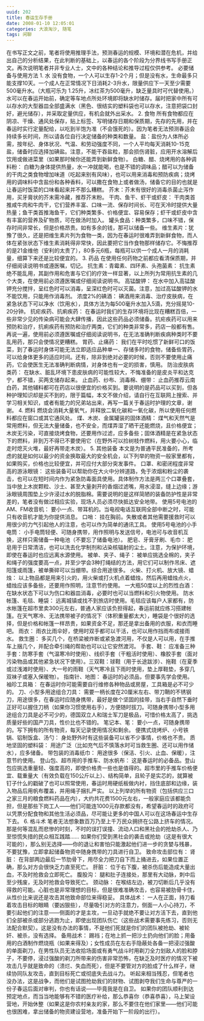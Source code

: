 ```yaml
---
uuid: 202
title: 春运生存手册
date: 2008-01-10 12:05:01
categories: 大浪淘沙, 随笔
tags: 闲聊
---
```

在书写正文之前，笔者将使用推理手法，预测春运的规模、环境和潜在危机，并给出自己的分析结果，在此判断的基础上，以春运的各个阶段为分界线书写手册正文。再次说明笔者并非专业人士，文中的各种结论和推导过程仅供参考。  必要储备与使用方法 1\. 水 没有食物，一个人可以生存1-2个月；但是没有水，生命最多只能支撑10天。一个成人在正常情况下日消耗2-3升水，限量供应下一天至少需要500毫升水。（大瓶可乐为
1.25升，冰红茶为500毫升，缺乏量具时可代替使用。）水可以在春运开始前，确定等车地点所处环境即将缺水时储存。届时把家中所有可以存水的大型器皿全部盛满水（黑色、很结实的塑料袋也可以存水，注意把袋口封好，避光储存），并采取定量供应，有机会就外出采水。 2\. 食物
所有食物都应在阴凉、干燥、通风处保存，贴上标签、写明储存日期和保质期，先存的先用，并在春运时实行定量配给，以吃到半饱为准（不会饿死的）。因为笔者无法预测春运会持续多长时间，所以请各位自行决定储备的种类和数量。
盐：盐份为人体所必需，按年纪、身体状况、气温、和劳动强度不同，一个人平均每天消耗10-15克盐，储备时应选择加碘盐。注意，不能干吞盐粒，那会损伤肾脏，应用开水溶解后饮用或做进菜里（如果那时候你还能弄到新鲜食物）。 白糖、醋、烧烤用的各种调料粉：
白糖为身体提供热量，水一冲就能喝，也是不错的调味品；醋可以为储备的干肉之类食物增加味道（吃起来别有风味），也可以用来消毒和预防疾病；烧烤用的调味料中含盐份和各种香料，可以撒在食物上或者做汤，储备它的目的也就是让春运时饭菜的口味看起来并不那么糟糕。 芥末：芥末有很好的消毒杀菌止泻作用，买牙膏状的芥末需冷藏，推荐芥末粉。 干肉、鱼干、虾干或虾皮：
干肉类首推咸牛肉和牛肉干，它们营养丰富、口味一流、保存时间长、可在天冷时提供大量热量；鱼干类首推海鱼干，它们种类繁多、价格便宜、容易保存；虾干或虾皮中含有丰富的营养及矿物质，可在做汤时加入。 罐头食品：种类繁多，口味不错，保存时间非常长，但是价格昂贵。如有多余的钱，那可以储备一些。
维生素片：犹豫了很久，还是把维生素片列为食物一类，因为在春运时很难弄到新鲜食物，而人体在紧张状态下维生素消耗得非常快，因此要把它当作食物那样储存它。不悔推荐的是21金维他（安利的太贵了），80多元6瓶，每瓶可以供一个成人一月的消耗量，细算下来还是比较便宜的。 3\. 药品 在使用任何药物之前都应看清保质期，并仔细阅读说明书或遵医嘱，切记。 抗生素：青霉素、四环素、头孢菌素：
抗生素绝不能乱用，其副作用和危害与它们的疗效一样显著，以上所列为常用抗生素的几个大类，在使用前必须遵医嘱或仔细阅读说明书。 高锰酸钾： 在水中加入高锰酸钾充分搅拌，呈红色时可以消毒，呈深红色时可以灭菌。注意，加过高锰酸钾的水不能饮用，只能用作消毒剂。 浓度2%的碘酒： 碘酒用来消毒、治疗皮肤病，在紧急状态下可以净水（饮用水），具体方法为每500毫升水加入5滴，充分摇晃10-20分钟。
抗疟疾药、抗痢疾药： 在春运时我们的生存环境将比现在糟糕百倍，一些非常少见的传染病可能会大肆传播，因此这些药品必须储备。抗疟疾药可以用来预防和治疗，抗痢疾药有预防和治疗两类，它们的种类非常多，药店一般都有售。再说一遍，使用前必须遵医嘱或仔细阅读说明书，在无法准确判断疾病种类时不要乱用药，那只会使情况更糟糕。 胃药、止痛药：
我们在平时吃惯了新鲜可口的饭菜，到了春运时身体可能无法立即适应品种单一、存储多时的食物，储备些胃药，可以给身体更多的适应时间。还有，除非到绝对必要的时候，否则不要使用止痛药，它会使医生无法准确判断病情，对身体也有一定的损害，慎用。 防治皮肤病类药： 在缺水、脏乱环境下患皮肤病的可能性较大，不悔准备的是皮炎平和达克宁，都不错，买两支储存起来。 止血药、纱布、消毒棉、绷带：
止血药推荐云南白药，其他辅料都可在药店以很便宜的价格买到。要说明的是药品可以买到，但各种护理知识却是买不到的，限于篇幅，本文不做介绍，请自行在互联网上搜索、并学习相关知识，或者有能力的兄弟站出来，再写一篇关于春运时护理的文章，谢谢。 4\. 燃料 燃烧会消耗大量氧气，并释放二氧化碳和一氧化碳，所以使用任何燃料都应在窗口或其它通风处。 煤、木炭、金属罐装的固体酒精：
煤气和天然气是常用燃料，但无法大量储备，也不安全，而煤弄湿了晒干还能燃烧，且价格便宜；木炭无污染，可直接烧烤食物，还要用作过滤，应多备些；固体酒精是在紧急状态下的燃料，非到万不得已不要使用它（在野外可以捡树枝作燃料，用火要小心，临走时熄灭火堆，最好再带走木炭）。 5\. 其他装备
本文是为普通平民准备的，所考虑的就是如何以最少的资金换取最大的安全机会，以下列举的物资一般家里都有，如果购买，价格也比较便宜，并可应付大部分突发事件。 口罩、和密闭程度非常高的游泳眼镜：
这些装备可以帮助你在大火中分辨道路，免于浓烟和粉尘的袭击，也可以在短时间内作为紧急防毒面具使用。具体制作方法是两三个口罩叠套，当中放上木炭颗粒、沙土、甚至大量剥开的香烟过滤嘴，用水浸湿，缝上边缘；游泳眼镜周围垫上少许浸过水的脱脂棉。需要说明的是这样简陋的装备防护性是非常差的，笔者没有做过相应实验，现场人员必须尽快抵达安全地带。 使用5号电池的AM、FM收音机：
要小一点、带耳机的。当电视电话互联网全部中断之时，可能只有收音机才能为你提供消息。 口哨： 挂在胸前。失散或者其他需要援救时可以用很少的力气引起他人的注意，也可以作为简单的通讯工具。 使用5号电池的小手电筒： 小手电筒轻便、可随身携带，用作照明与发送信号，电池可与收音机互换，这样只需储备一种电池（不要忘了储备电池）。 肥皂、牙膏牙刷、毛巾：
肥皂用于日常清洁，也可以洗去化学制剂和沾染核辐射的尘土。注意，为保护环境，即使在春运时也应远离水源使用。 被单、夹子、绳子： 被单应挑选全棉的，夹子和绳子的强度要高一点，并至少学会3种打绳结的方法，用它们可以制作吊床、遮阳篷或雨篷，被单撕碎可以当绷带。综合用途很多。 火柴、打火机、放大镜、蜡烛：
以上物品都是用来引火的，用火柴或打火机点着蜡烛，然后再用蜡烛点火，蜡烛应该多备些，还要用作照明，注意节约使用。 一大瓶50度以上的烈性白酒： 在缺水状态下可以为伤口和器皿消毒，必要时也可以当燃料和引火物使用。 防水帐篷、毛毯、睡袋：
远离城镇或找不到旅店时使用。毛毯应该每户人家都有，防水帐篷在超市里卖300元左右，普通人家应该负担得起，春运前就应练习搭建帐篷。在天气寒冷、无法携带被子的情况下（体积重量都太大），睡袋是个很好的选择，但是价格和帐篷一样昂贵，如果资金不足，那还是拿出备用的衣服，和衣而睡吧。 雨衣： 雨衣比雨伞好，使用时双手都可以干活，也可以用作挡雨布或接雨水。 救生圈：
多买几个，在桥梁被炸断或紧急渡河用，不仅是人可以用，在手推车上捆几个，并配合牵引绳的帮助也可以让它安然渡河。 手套、鞋： 应准备三种手套：防寒手套（气温寒冷时使用）、线织手套（干粗活时使用）、橡胶手套（面对污染物品或其他紧急状况下使用）。三双鞋：球鞋（用于长途跋涉）、拖鞋（在夏季或过浅滩时使用）、大一号的雨鞋（天气寒冷且下雨时使用，垫上厚鞋垫，多穿几双袜子或塞入保暖物）。 指南针、地图：
春运时的必须品，但要事先学会使用。 袖珍工具箱： 在春运时你可能需要自行维修各种物品或房屋，工具箱是必不可少的。 刀、小型多用途组合刀具：
需要一柄长度在20厘米左右、带刀鞘的不锈钢刀，用途很多，在春运时应随身携带，最好是做个坚固的挂带，当右手自然下垂时正好可以握住刀柄（如果你习惯使用右手），方便随时拔刀。可随身携带小型多用途组合刀具是必不可少的，德国双立人和瑞士军刀是极品，可惜价格太高了，挑选质量好些的国产刀具，性价比也不错的。 笔记本、笔： 要小一点，可随身携带的。写下拥有的所有物资，每天记录使用情况和剩余。
便携式烧烤炉、小号铁锅、铝制饭盒、汤勺： 身处野外时有这些装备可以省不少事情，价格也不贵。 质地坚固的塑料袋： 用途广泛（比如充气后不慎落水时可当救生圈、还可以用作储水），应多储备。 带包装的消毒纸巾： 用途很多（保洁、引火、止血、保暖），注意节约使用。 登山包、超市用的手推车、防水帆布：
这是春运时的必备品。登山包应挑选重量轻、强度高的，即使价格贵一些也是值得的。超市里的手推车价格便宜、载重量大（有效负载在150公斤以上）、结构简单，且轮子是实芯的，就算被钉子什么的戳破了也可以照常使用，春运时用硬纸板做内衬，挡住底部和边缘，装入物品后用帆布覆盖，并用绳子捆扎严实。
以上列举的所有物资（包括供应三口之家三月的粮食燃料药品在内），大约共花费1500元左右，一般家庭应该都能负担，但是那些下岗工人——他们可能连1000元存款都没有，希望春运时的政府可以凭票分配食物和其他生活必须品，尽可能让更多的中国人可以在这场春运中生存下去。 6\. 格斗术
笔者无法想象数百万乃至上千万民众拥挤在公路上挤车的情况。那是何等混乱而悲惨的时刻，不时的误打误撞、流动人口和黑社会的抢劫杀人、乃至惊慌失措的民众相互践踏…… 如果你们受到黑社会的袭击或抢劫（这是有很大可能的），那么别无选择——你的退让和害怕只能激起他们进一步的贪婪与残暴，不要犹豫，立即拿起储备物资中随身携带的刀具进行自卫。 致命攻击部位有： 肾脏：
在背部两边最后一节肋骨下，用尽全力把刀自下而上捅进去，如果位置正确，那么对方会很快乏力直至死亡。 肝脏： 位于右下腹，被杀伤后能造成大量出血，不及时抢救会立即死亡。 腹股沟： 腿和肚子连接处，那里有大动脉，刺中后至少残废，无及时抢救会导致死亡。 颈动脉： 在喉结左边，被刀切断后几乎没有得救的可能。心脏也是非常理想的目标，但是很难准确攻击，也容易被肋骨卡住，从性价比来说还是攻击其他致命部位来得稳妥。
具体战术： 一人在正面，持刀看着攻击目标的眼睛（要凶狠些），尽量吸引对方的注意力，侧面一人小心持刀，不要引起他们的注意——侧面的才是主攻，一旦动手就绝不要让对方活下去，直到他们全部被杀或部分逃跑为止，即使出现团队伤亡（这些战术需要事先练习，否则无法配合默契）。这是没有办法的事情，不是他们死就是你们的团队被抢劫、被轮奸、被杀，没有选择。 备用战术：
踢裆；在地上抓一把沙土扔向他们的脸；用备用的白酒制作燃烧瓶（如果来得及）；女性成员在左右手隐蔽处各备一把浸过强酸的单面剃刀，在男性队员无法收拾场面或有勇气战斗时用剃刀全力划敌人的脸和脖子，不要停，浸过强酸的剃刀所带来的伤害非常恐怖，在缺乏及时医疗的情况下被攻击几乎就是致命的（溃烂、失血而死），但是不要管对方的脸成了什么样子，继续协同队友攻击，直到目标死亡或彻底失去战斗力。
听起来相当残忍，但笔者也没办法，这是战争，而他们是试图抢劫我们的财物、试图剥夺我们生命与尊严的一份子春运后面对审判，你也有话说——毕竟我是在自卫。 如果你的团队顺利到达预定地点，而当当地能够有不错的医疗补给，那么恭喜你（恭喜恭喜），马上架设营地，开始休整（如果这是你农村亲友的家，那么不要住在他们家里——他们可能也很困难，拿出储备的物资建设营地，准备开始下一阶段的出行）。

